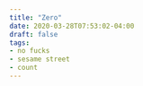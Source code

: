 ```yaml
---
title: "Zero"
date: 2020-03-28T07:53:02-04:00
draft: false
tags:
- no fucks
- sesame street
- count
---
```

